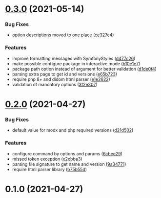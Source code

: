 # [0.3.0](https://github.com/alroniks/modstore-publisher/compare/v0.2.0...v0.3.0) (2021-05-14)


### Bug Fixes

* option descriptions moved to one place ([ce327c4](https://github.com/alroniks/modstore-publisher/commit/ce327c47f12170361242d5e5145e6e941440d7aa))


### Features

* improve formatting messages with SymfonyStyles ([d477c26](https://github.com/alroniks/modstore-publisher/commit/d477c269fd9d76c65f004bd9bb065ee5b59c7f8a))
* make possible configure package in interactive mode ([b10e1e7](https://github.com/alroniks/modstore-publisher/commit/b10e1e7cef12b4fa0542f3c4e4e04af8857d4e20))
* package path option instead of argument for better validation ([d1de0f4](https://github.com/alroniks/modstore-publisher/commit/d1de0f4a63ff334a022ecbb95075b4e97174b130))
* parsing extra page to get id and versions ([e65b723](https://github.com/alroniks/modstore-publisher/commit/e65b723e6bdd82c60715586399b154dffe084cac))
* require php 8+ and didom html parser ([e1e2622](https://github.com/alroniks/modstore-publisher/commit/e1e26225391aa56d4d5f854bfc04f6ebbac7f625))
* validation of mandatory options ([3f2e307](https://github.com/alroniks/modstore-publisher/commit/3f2e3078bc4a09d57b714dc860ed939fe02ec1f6))



# [0.2.0](https://github.com/alroniks/modstore-publisher/compare/v0.1.0...v0.2.0) (2021-04-27)


### Bug Fixes

* default value for modx and php required versions ([d21d502](https://github.com/alroniks/modstore-publisher/commit/d21d502ffe798059bea31412ad477632caaa52b2))


### Features

* configure command by options and params ([6cbee29](https://github.com/alroniks/modstore-publisher/commit/6cbee290742e030d85d83254e32badf44b84b92d))
* missed token exception ([e2ebba3](https://github.com/alroniks/modstore-publisher/commit/e2ebba3dc02fc090aaf7605d6b09e2737c90a080))
* parsing file signature to get name and version ([9a34771](https://github.com/alroniks/modstore-publisher/commit/9a34771a43cb625745a54caa6843cd3ef7682aa4))
* require html parser library ([b75b55d](https://github.com/alroniks/modstore-publisher/commit/b75b55dbac43b12703d48345300d4faf81ed0890))



# 0.1.0 (2021-04-27)



